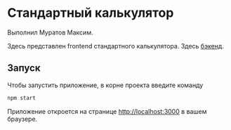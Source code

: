# Стандартный калькулятор
Выполнил Муратов Максим.

Здесь представлен frontend стандартного калькулятора. Здесь [бэкенд](https://github.com/mu2so4/DE-calculator-backend).


## Запуск

Чтобы запустить приложение, в корне проекта введите команду

```bash
npm start
```

Приложение откроется на странице [http://localhost:3000](http://localhost:3000) в вашем браузере.

